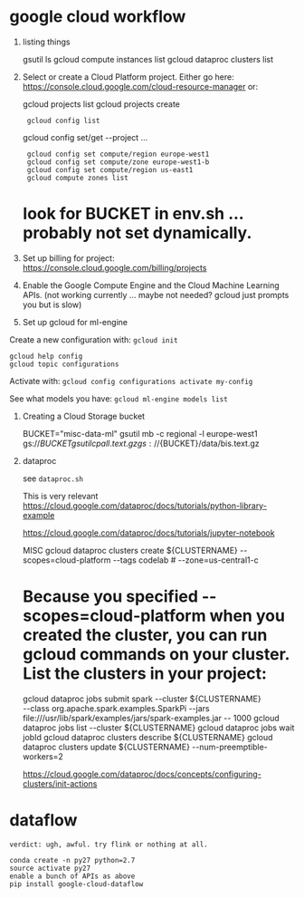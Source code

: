# google cloud workflow

1. listing things

	gsutil ls
	gcloud compute instances list
	gcloud dataproc clusters list

1. Select or create a Cloud Platform project. Either go here: https://console.cloud.google.com/cloud-resource-manager or:

	gcloud projects list
	gcloud projects create <some name>

    	gcloud config list
	gcloud config set/get --project ...

    	gcloud config set compute/region europe-west1
    	gcloud config set compute/zone europe-west1-b
    	gcloud config set compute/region us-east1
    	gcloud compute zones list

	# look for BUCKET in env.sh ... probably not set dynamically.

1. Set up billing for project: https://console.cloud.google.com/billing/projects

1. Enable the Google Compute Engine and the Cloud Machine Learning APIs. (not working currently ... maybe not needed? gcloud just prompts you but is slow)

1. Set up gcloud for ml-engine

Create a new configuration with: `gcloud init`

	gcloud help config
	gcloud topic configurations

Activate with: `gcloud config configurations activate my-config`

See what models you have: `gcloud ml-engine models list`

1. Creating a Cloud Storage bucket

	BUCKET="misc-data-ml"
	gsutil mb -c regional -l europe-west1 gs://${BUCKET}
	gsutil cp all.text.gz gs://${BUCKET}/data/bis.text.gz

2. dataproc

	see `dataproc.sh`

	This is very relevant https://cloud.google.com/dataproc/docs/tutorials/python-library-example

	https://cloud.google.com/dataproc/docs/tutorials/jupyter-notebook

	MISC
	gcloud dataproc clusters create ${CLUSTERNAME} --scopes=cloud-platform --tags codelab # --zone=us-central1-c
	# Because you specified --scopes=cloud-platform when you created the cluster, you can run gcloud commands on your cluster. List the clusters in your project:
	gcloud dataproc jobs submit spark --cluster ${CLUSTERNAME} \
	--class org.apache.spark.examples.SparkPi --jars file:///usr/lib/spark/examples/jars/spark-examples.jar -- 1000
	gcloud dataproc jobs list --cluster ${CLUSTERNAME}
	gcloud dataproc jobs wait jobId
	gcloud dataproc clusters describe ${CLUSTERNAME}
	gcloud dataproc clusters update ${CLUSTERNAME} --num-preemptible-workers=2

	https://cloud.google.com/dataproc/docs/concepts/configuring-clusters/init-actions

# dataflow

	verdict: ugh, awful. try flink or nothing at all.

	conda create -n py27 python=2.7
	source activate py27
	enable a bunch of APIs as above
	pip install google-cloud-dataflow

